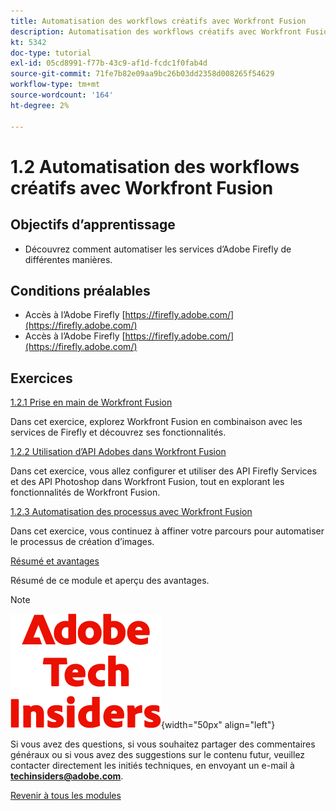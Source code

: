 ```yaml
---
title: Automatisation des workflows créatifs avec Workfront Fusion
description: Automatisation des workflows créatifs avec Workfront Fusion
kt: 5342
doc-type: tutorial
exl-id: 05cd8991-f77b-43c9-af1d-fcdc1f0fab4d
source-git-commit: 71fe7b82e09aa9bc26b03dd2358d008265f54629
workflow-type: tm+mt
source-wordcount: '164'
ht-degree: 2%

---
```


# 1.2 Automatisation des workflows créatifs avec Workfront Fusion

## Objectifs d’apprentissage

- Découvrez comment automatiser les services d’Adobe Firefly de différentes manières.

## Conditions préalables

- Accès à l’Adobe Firefly [https://firefly.adobe.com/](https://firefly.adobe.com/)
- Accès à l’Adobe Firefly [https://firefly.adobe.com/](https://firefly.adobe.com/)

## Exercices

[1.2.1 Prise en main de Workfront Fusion](./ex1.md)

Dans cet exercice, explorez Workfront Fusion en combinaison avec les services de Firefly et découvrez ses fonctionnalités.

[1.2.2 Utilisation d’API Adobes dans Workfront Fusion](./ex2.md)

Dans cet exercice, vous allez configurer et utiliser des API Firefly Services et des API Photoshop dans Workfront Fusion, tout en explorant les fonctionnalités de Workfront Fusion.

[1.2.3 Automatisation des processus avec Workfront Fusion](./ex3.md)

Dans cet exercice, vous continuez à affiner votre parcours pour automatiser le processus de création d’images.

[Résumé et avantages](./summary.md)

Résumé de ce module et aperçu des avantages.

>[!NOTE]
>
>![Insiders de la technologie ](./../../../assets/images/techinsiders.png){width="50px" align="left"}
>
>Si vous avez des questions, si vous souhaitez partager des commentaires généraux ou si vous avez des suggestions sur le contenu futur, veuillez contacter directement les initiés techniques, en envoyant un e-mail à **techinsiders@adobe.com**.

[Revenir à tous les modules](../../../overview.md)
